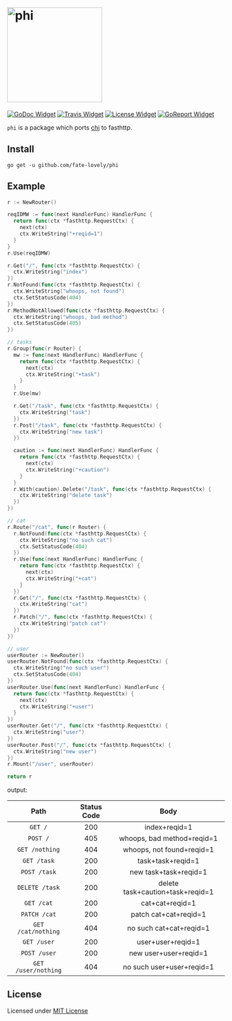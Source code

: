 # <img alt="phi" src="https://cdn.rawgit.com/fate-lovely/phi/master/phi.svg" width="220" />

[![GoDoc Widget]][GoDoc] [![Travis Widget]][Travis] [![License Widget]][License] [![GoReport Widget]][GoReport]

`phi` is a package which ports [chi](https://github.com/go-chi/chi) to fasthttp.

## Install

`go get -u github.com/fate-lovely/phi`

## Example

```go
r := NewRouter()

reqIDMW := func(next HandlerFunc) HandlerFunc {
  return func(ctx *fasthttp.RequestCtx) {
    next(ctx)
    ctx.WriteString("+reqid=1")
  }
}
r.Use(reqIDMW)

r.Get("/", func(ctx *fasthttp.RequestCtx) {
  ctx.WriteString("index")
})
r.NotFound(func(ctx *fasthttp.RequestCtx) {
  ctx.WriteString("whoops, not found")
  ctx.SetStatusCode(404)
})
r.MethodNotAllowed(func(ctx *fasthttp.RequestCtx) {
  ctx.WriteString("whoops, bad method")
  ctx.SetStatusCode(405)
})

// tasks
r.Group(func(r Router) {
  mw := func(next HandlerFunc) HandlerFunc {
    return func(ctx *fasthttp.RequestCtx) {
      next(ctx)
      ctx.WriteString("+task")
    }
  }
  r.Use(mw)

  r.Get("/task", func(ctx *fasthttp.RequestCtx) {
    ctx.WriteString("task")
  })
  r.Post("/task", func(ctx *fasthttp.RequestCtx) {
    ctx.WriteString("new task")
  })

  caution := func(next HandlerFunc) HandlerFunc {
    return func(ctx *fasthttp.RequestCtx) {
      next(ctx)
      ctx.WriteString("+caution")
    }
  }
  r.With(caution).Delete("/task", func(ctx *fasthttp.RequestCtx) {
    ctx.WriteString("delete task")
  })
})

// cat
r.Route("/cat", func(r Router) {
  r.NotFound(func(ctx *fasthttp.RequestCtx) {
    ctx.WriteString("no such cat")
    ctx.SetStatusCode(404)
  })
  r.Use(func(next HandlerFunc) HandlerFunc {
    return func(ctx *fasthttp.RequestCtx) {
      next(ctx)
      ctx.WriteString("+cat")
    }
  })
  r.Get("/", func(ctx *fasthttp.RequestCtx) {
    ctx.WriteString("cat")
  })
  r.Patch("/", func(ctx *fasthttp.RequestCtx) {
    ctx.WriteString("patch cat")
  })
})

// user
userRouter := NewRouter()
userRouter.NotFound(func(ctx *fasthttp.RequestCtx) {
  ctx.WriteString("no such user")
  ctx.SetStatusCode(404)
})
userRouter.Use(func(next HandlerFunc) HandlerFunc {
  return func(ctx *fasthttp.RequestCtx) {
    next(ctx)
    ctx.WriteString("+user")
  }
})
userRouter.Get("/", func(ctx *fasthttp.RequestCtx) {
  ctx.WriteString("user")
})
userRouter.Post("/", func(ctx *fasthttp.RequestCtx) {
  ctx.WriteString("new user")
})
r.Mount("/user", userRouter)

return r
```

output:

|        Path         | Status Code |               Body               |
| :-----------------: | :---------: | :------------------------------: |
|       `GET /`       |     200     |          index+reqid=1           |
|      `POST /`       |     405     |    whoops, bad method+reqid=1    |
|   `GET /nothing`    |     404     |    whoops, not found+reqid=1     |
|     `GET /task`     |     200     |        task+task+reqid=1         |
|    `POST /task`     |     200     |      new task+task+reqid=1       |
|   `DELETE /task`    |     200     | delete task+caution+task+reqid=1 |
|     `GET /cat`      |     200     |         cat+cat+reqid=1          |
|    `PATCH /cat`     |     200     |      patch cat+cat+reqid=1       |
| `GET /cat/nothing`  |     404     |     no such cat+cat+reqid=1      |
|     `GET /user`     |     200     |        user+user+reqid=1         |
|    `POST /user`     |     200     |      new user+user+reqid=1       |
| `GET /user/nothing` |     404     |    no such user+user+reqid=1     |

## License

Licensed under [MIT License](http://mit-license.org/2017)

[License]: http://mit-license.org/2017
[License Widget]: http://img.shields.io/badge/license-MIT-blue.svg?style=flat-square
[GoDoc]: https://godoc.org/github.com/fate-lovely/phi
[GoDoc Widget]: https://godoc.org/github.com/fate-lovely/phi?status.svg
[Travis]: https://travis-ci.org/fate-lovely/phi
[Travis Widget]: https://travis-ci.org/fate-lovely/phi.svg?branch=master
[GoReport Widget]: https://goreportcard.com/badge/github.com/fate-lovely/phi
[GoReport]: https://goreportcard.com/report/github.com/fate-lovely/phi

